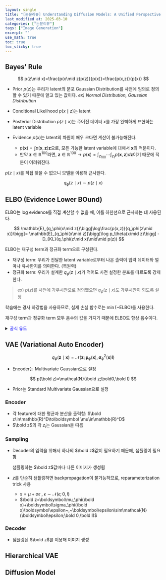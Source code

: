 ```yaml
---
layout: single
title: "[논문리뷰] Understanding Diffusion Models: A Unified Perspective"
last_modified_at: 2025-03-10
categories: ["논문리뷰"]
tags: ["Image Generation"]
excerpt: ""
use_math: true
toc: true
toc_sticky: true
---
```


## Bayes' Rule

$$
p(z\mid x)=\frac{p(x\mid z)p(z)}{p(x)}=\frac{p(x,z)}{p(x)}
$$

- Prior $p(z)$는 우리가 latent의 분포 Gaussian Distribution를 사전에 임의로 정의할 수 있기 때문에 알고 있는 값이다. *ex) Normal Distribution, Gaussian Distribution*
- Conditional Likelihood $p(x\mid z)$는 latent

- Posterior Distribution $p(z\mid x)$는 주어진 데이터 $x$를 가장 완벽하게 표현하는 latent variable
- Evidence $p(x)$는 latent의 차원이 매우 크다면 계산이 불가능해진다.
    - $p(\mathbf x)=\int p(\mathbf x,\mathbf z)\mathbf z$으로, 모든 가능한 latent variable에 대해서 $\mathbf x$의 적분이다.
    - 만약 $\mathbf z\in\mathbb{R}^{100}$라면, $\mathbf z\in\mathbb{R}^{100}\to p(\mathbf x)=\int_{z_{100}}\cdots\int_{z_{1}}p(\mathbf x,\mathbf z)d\mathbf z$이기 때문에 적분이 어려워진다.

$p(z\mid x)$를 직접 찾을 수 없으니 모델을 이용해 근사한다.

$$
q_\phi(z\mid x)\sim p(z\mid x)
$$

## ELBO (Evidence Lower BOund)

ELBO는 log evidence를 직접 계산할 수 없을 때, 이를 하한선으로 근사하는 데 사용된다.

$$
\mathbb{E}_{q_\phi(x\mid z)}\bigg[\log\frac{p(x,z)}{q_\phi(z\mid x)}\bigg]=
\mathbb{E}_{q_\phi(x\mid z)}\bigg[\log p_\theta(x\mid z)\bigg]
-D_{KL}(q_\phi(z\mid x)\mid\mid p(z))
$$

ELBO는 재구성 term과 정규화 term으로 구성된다.

- 재구성 term: 우리가 전달한 latent variable로부터 나온 출력이 입력 데이터와 얼마나 유사한지를 의미한다. (복원력)
- 정규화 term: 우리가 설계한 $q_\phi(z\mid x)$가 적어도 사전 설정한 분포를 따르도록 강제한다.

> ex) $p(z)$를 사전에 가우시안으로 정의했으면 $q_\phi(z\mid x)$도 가우시안이 되도록 설정

학습에는 경사 하강법을 사용하므로, 실제 손실 함수로는 $\min(-\text{ELBO})$를 사용한다.

재구성 term과 정규화 term 모두 음수의 값을 가지기 때문에 ELBO도 항상 음수이다.

<details>
<summary><font color='blue'>공식 유도</font></summary>
<div markdown="1">

1. 항등식

    $$
    \log p(x)=\log p(x)
    $$
2. $\int q_\phi(z\mid x)dz=1$이므로, 우변에 곱한다.

    $$
    \log p(x)=\log p(x)\int q_\phi(z\mid x)dz
    $$
3. $\log p(x)$를 적분 안으로 넣으면 기대값으로 표현할 수 있다.

    $$
    \begin{equation}
    \log p(x)=\int q_\phi(z\mid x)(\log p(x))dz=\mathbb{E}_{q_\phi(z\mid x)}\big[\log p(x)\big]
    \end{equation}
    $$

---

1. Bayes' Rule을 사용해 $\log p(z\mid x)$를 아래와 같이 표현할 수 있다.

    $$
    p(z\mid x)=\frac{p(x|z)p(z)}{p(x)}=\frac{p(x,z)}{p(x)}
    ~\rightarrow~\log p(z\mid x)=\log p(x,z)-\log p(x)
    $$
2. KL은 아래와 같이 정의된다.

    $$
    D_{KL}(q_\phi(z\mid x)\mid\mid \log p(z\mid x))=
    \mathbb{E}_{q_\phi(z\mid x)}\bigg[\log q_\phi(z\mid x)-\log p(z\mid x)\bigg]
    $$
3. KL 정의에 Bayes' Rule로 정리한 수식 대입

    $$
    D_{KL}(q_\phi(z\mid x)\mid\mid \log p(z\mid x))
    =\mathbb{E}_{q_\phi(z\mid x)}\bigg[\log q_\phi(z\mid x)-\big(\log p(x,z)-\log p(x)\big)\bigg]
    =\mathbb{E}_{q_\phi(z\mid x)}\bigg[\log q_\phi(z\mid x)-\log p(x,z)\bigg]+\log p(x)
    $$

4. 이항

    $$
    \log p(x)=\mathbb{E}_{q_\phi(x\mid z)}\bigg[\log p_\theta(x\mid z)\bigg]-D_{KL}(q_\phi(z\mid x)\mid\mid p(z))
    $$

---

식 (1)과 식 (2)를 통해 아래와 같은 결과를 얻을 수 있다.

$$
\log p(x)=\mathbb{E}_{q_\phi(z\mid x)}\bigg[\log\frac{p(x,z)}{q_\phi(z\mid x)}\bigg]
+D_{KL}(q_\phi(z\mid x)\mid\mid p(z\mid x))
$$

- 위의 식은 **Evidence = ELBO + KL**으로 표현된다.
- 우리의 목적은 $q_\phi(z\mid x)$를 $p(z\mid x)$에 근사시키는 것임
    
Evidence는 상수이므로, KL을 최소화하는 것은 Evidence를 최대화하는 것과 같다.
    
KL은 직접 계산할 수 없으므로, Evidence를 최대화하는 방식으로 진행
    
KL term은 항상 0 이상이기 때문에, $\rm Evidence\geq ELBO$가 됨

</div>
</details>

## VAE (Variational Auto Encoder)

$$
q_\phi(\mathbf z\mid\mathbf x)=\mathcal{N}(\mathbf z;\boldsymbol\mu_\phi(\mathbf x),\boldsymbol\sigma^2_\phi(\mathbf x)\mathbf I)
$$

- Encoder는 Multivariate Gaussian으로 설정

$$
p(\bold z)=\mathcal{N}(\bold z;\bold0,\bold I)
$$

- Prior는 Standard Multivariate Gaussian으로 설정

### Encoder

- 각 feature에 대한 평균과 분산을 출력함: $\bold z\in\mathbb{R}^D\to\boldsymbol \mu\in\mathbb{R}^D$
- $\bold z$의 각 $z_i$는 Gaussian을 따름

### Sampling

- Decoder의 입력을 위해서 하나의 $\bold z$값이 필요하기 때문에, 샘플링이 필요함
    
    샘플링하는 $\bold z$값마다 다른 이미지가 생성됨
    
- $z$를 단순히 샘플링하면 backpropagation이 불가능하므로, reparameterization trick 사용
    - $x=\mu+\sigma\epsilon~,~\epsilon\sim\mathcal{N}(\epsilon;0,I)$
    - $\bold z=\boldsymbol\mu_\phi(\bold x)+\boldsymbol\sigma_\phi(\bold x)\boldsymbol\epsilon~,~\boldsymbol\epsilon\sim\mathcal{N}(\boldsymbol\epsilon;\bold 0,\bold I)$

### Decoder

- 샘플링된 $\bold z$를 이용해 이미지 생성

## Hierarchical VAE



## Diffusion Model


